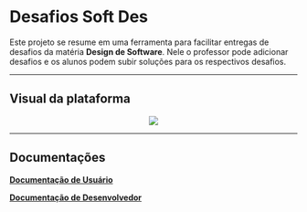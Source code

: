 # Desafios Soft Des

Este projeto se resume em uma ferramenta para facilitar entregas de desafios da matéria **Design de Software**. Nele o professor pode adicionar desafios e os alunos podem subir soluções para os respectivos desafios.


-----------------

## Visual da plataforma

<div align="center">
  <img src="https://i.imgur.com/D4JPBuY.png"><br>
</div>

-----------------

## Documentações
[**Documentação de Usuário**][user-doc]

[**Documentação de Desenvolvedor**][dev-doc]




[user-doc]: https://lucafs.github.io/softdes-desafios/doc_user

[dev-doc]: https://lucafs.github.io/softdes-desafios/
